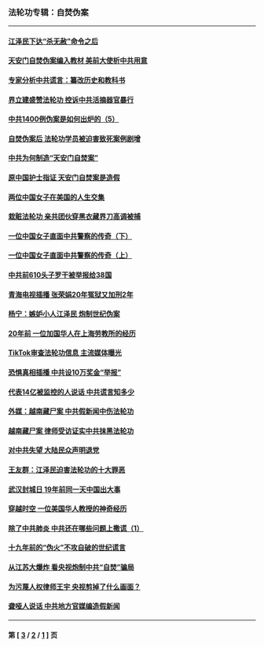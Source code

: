### 法轮功专辑：自焚伪案
---
#### [江泽民下达“杀无赦”命令之后](../../pages/nf5562/n13878084.md?07260430) 
#### [天安门自焚伪案编入教材 美前大使析中共用意](../../pages/nf5562/n13791932.md?07260430) 
#### [专家分析中共谎言：纂改历史和教科书](../../pages/nf5562/n13781542.md?07260430) 
#### [界立建盛赞法轮功 控诉中共活摘器官暴行](../../pages/nf5562/n13781971.md?07260430) 
#### [中共1400例伪案是如何出炉的（5）](../../pages/nf5562/n13226831.md?07260430) 
#### [自焚伪案后 法轮功学员被迫害致死案例剧增](../../pages/nf5562/n13190600.md?07260430) 
#### [中共为何制造“天安门自焚案”](../../pages/nf5562/n13183270.md?07260430) 
#### [原中国护士指证 天安门自焚案是造假](../../pages/nf5562/n13172289.md?07260430) 
#### [两位中国女子在美国的人生交集](../../pages/nf5562/n13156138.md?07260430) 
#### [栽赃法轮功 亲共团伙穿黑衣藏界刀高调被捕](../../pages/nf5562/n13073780.md?07260430) 
#### [一位中国女子直面中共警察的传奇（下）](../../pages/nf5562/n12989706.md?07260430) 
#### [一位中国女子直面中共警察的传奇（上）](../../pages/nf5562/n12985072.md?07260430) 
#### [中共前610头子罗干被举报给38国](../../pages/nf5562/n12975419.md?07260430) 
#### [青海电视插播 张荣娟20年冤狱又加刑2年](../../pages/nf5562/n12738166.md?07260430) 
#### [杨宁：嫉妒小人江泽民 炮制世纪伪案](../../pages/nf5562/n12724108.md?07260430) 
#### [20年前 一位加国华人在上海劳教所的经历](../../pages/nf5562/n12707932.md?07260430) 
#### [TikTok审查法轮功信息 主流媒体曝光](../../pages/nf5562/n12362336.md?07260430) 
#### [恐惧真相插播 中共设10万奖金“举报”](../../pages/nf5562/n12306396.md?07260430) 
#### [代表14亿被监控的人说话 中共谎言知多少](../../pages/nf5562/n12297484.md?07260430) 
#### [外媒：越南藏尸案 中共假新闻中伤法轮功](../../pages/nf5562/n12264411.md?07260430) 
#### [越南藏尸案 律师受访证实中共抹黑法轮功](../../pages/nf5562/n12261878.md?07260430) 
#### [对中共失望 大陆民众声明退党](../../pages/nf5562/n12187315.md?07260430) 
#### [王友群：江泽民迫害法轮功的十大罪恶](../../pages/nf5562/n12169074.md?07260430) 
#### [武汉封城日 19年前同一天中国出大事](../../pages/nf5562/n12150901.md?07260430) 
#### [穿越时空  一位美国华人教授的神奇经历](../../pages/nf5562/n12097460.md?07260430) 
#### [除了中共肺炎 中共还在哪些问题上撒谎（1）](../../pages/nf5562/n11955770.md?07260430) 
#### [十九年前的“伪火”不攻自破的世纪谎言](../../pages/nf5562/n11813238.md?07260430) 
#### [从江苏大爆炸 看央视炮制中共“自焚”骗局](../../pages/nf5562/n11140275.md?07260430) 
#### [为污蔑人权律师王宇 央视剪掉了什么画面？](../../pages/nf5562/n11130142.md?07260430) 
#### [聋哑人说话 中共地方官媒编造假新闻](../../pages/nf5562/n11006067.md?07260430) 

---
#### 第 [ [3](./3.md?07260430) / [2](./2.md?07260430) / [1](./1.md?07260430) ] 页
